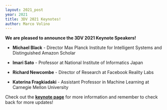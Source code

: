```yaml
---
layout: 2021_post
year: 2021
title: 3DV 2021 Keynotes!
author: Marco Volino
---
```


**We are pleased to announce the 3DV 2021 Keynote Speakers!**

- **Michael Black** - Director Max Planck Institute for Intelligent Systems and Distinguished Amazon Scholar

- **Imari Sato** - Professor at National Institute of Informatics Japan 

- **Richard Newcombe** - Director of Research at Facebook Reality Labs

- **Katerina Fragkiadaki** - Assistant Professor in Machine Learning at Carnegie Mellon University

Check out the [**keynote page**]({{site.url}}/keynotes) for more information and remember to check back for more updates!
